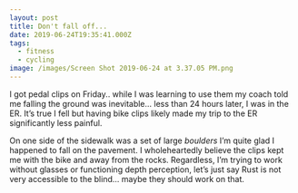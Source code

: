 ```yaml
---
layout: post
title: Don't fall off...
date: 2019-06-24T19:35:41.000Z
tags:
  - fitness
  - cycling
image: /images/Screen Shot 2019-06-24 at 3.37.05 PM.png
---
```

I got pedal clips on Friday.. while I was learning to use them my coach told me falling the ground was inevitable… less than 24 hours later, I was in the ER. It’s true I fell but having bike clips likely made my trip to the ER significantly less painful.

On one side of the sidewalk was a set of large *boulders* I’m quite glad I happened to fall on the pavement. I wholeheartedly believe the clips kept me with the bike and away from the rocks. Regardless, I’m trying to work without glasses or functioning depth perception, let’s just say Rust is not very accessible to the blind… maybe they should work on that.
